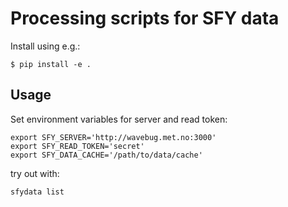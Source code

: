 # Processing scripts for SFY data

Install using e.g.:

```
$ pip install -e .
```

## Usage

Set environment variables for server and read token:

```
export SFY_SERVER='http://wavebug.met.no:3000'
export SFY_READ_TOKEN='secret'
export SFY_DATA_CACHE='/path/to/data/cache'
```

try out with:

```
sfydata list
```

